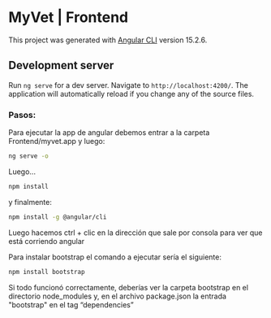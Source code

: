 # MyVet | Frontend

This project was generated with [Angular CLI](https://github.com/angular/angular-cli) version 15.2.6.

## Development server

Run `ng serve` for a dev server. Navigate to `http://localhost:4200/`. The application will automatically reload if you change any of the source files.


### Pasos:

Para ejecutar la app de angular debemos entrar a la carpeta Frontend/myvet.app y luego:

```bash
ng serve -o
```
Luego...

```bash
npm install
```
y finalmente: 

```bash
npm install -g @angular/cli
```
Luego hacemos ctrl + clic en la dirección que sale por consola para ver que está corriendo angular

Para instalar bootstrap el comando a ejecutar sería el siguiente:

```bash
npm install bootstrap
```

Si todo funcionó correctamente, deberías ver la carpeta bootstrap en el directorio node_modules y, en el archivo package.json la entrada "bootstrap" en el tag “dependencies”